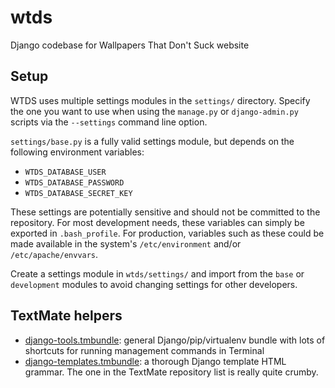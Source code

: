 # wtds

Django codebase for Wallpapers That Don't Suck website

## Setup

WTDS uses multiple settings modules in the `settings/` directory.  Specify the one you want to use when using the `manage.py` or `django-admin.py` scripts via the `--settings` command line option.

`settings/base.py` is a fully valid settings module, but depends on the following environment variables:

* `WTDS_DATABASE_USER`
* `WTDS_DATABASE_PASSWORD`
* `WTDS_DATABASE_SECRET_KEY`

These settings are potentially sensitive and should not be committed to the repository.  For most development needs, these variables can simply be exported in `.bash_profile`.  For production, variables such as these could be made available in the system's `/etc/environment` and/or `/etc/apache/envvars`.

Create a settings module in `wtds/settings/` and import from the `base` or `development` modules to avoid changing settings for other developers.

## TextMate helpers

* [django-tools.tmbundle](https://github.com/tiliv/django-tools.tmbundle): general Django/pip/virtualenv bundle with lots of shortcuts for running management commands in Terminal
* [django-templates.tmbundle](https://github.com/tiliv/textmate-django-templates): a thorough Django template HTML grammar.  The one in the TextMate repository list is really quite crumby.
